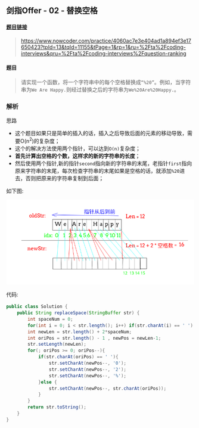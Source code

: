 ## 剑指Offer - 02 - 替换空格

#### [题目链接](https://www.nowcoder.com/practice/4060ac7e3e404ad1a894ef3e17650423?tpId=13&tqId=11155&tPage=1&rp=1&ru=%2Fta%2Fcoding-interviews&qru=%2Fta%2Fcoding-interviews%2Fquestion-ranking)

> https://www.nowcoder.com/practice/4060ac7e3e404ad1a894ef3e17650423?tpId=13&tqId=11155&tPage=1&rp=1&ru=%2Fta%2Fcoding-interviews&qru=%2Fta%2Fcoding-interviews%2Fquestion-ranking

#### 题目

> 请实现一个函数，将一个字符串中的每个空格替换成`“%20”`。例如，当字符串为`We Are Happy.`则经过替换之后的字符串为`We%20Are%20Happy.`。

### 解析

思路

 - 这个题目如果只是简单的插入的话，插入之后导致后面的元素的移动导致，需要O(n<sup>2</sup>)的复杂度；
 - 这个的解决方法使用两个指针，可以达到`O(n)`复杂度；
 - **首先计算出空格的个数，这样求的新的字符串的长度**；
 - 然后使用两个指针,新的指针`second`指向新的字符串的末尾，老指针`first`指向原来字符串的末尾，每次检查字符串的末尾如果是空格的话，就添加`%20`进去，否则把原来的字符串复制到后面；

如下图:

 ![这里写图片描述](images/02_s.png)

代码:

```java
public class Solution {
    public String replaceSpace(StringBuffer str) {
        int spaceNum = 0;
        for(int i = 0; i < str.length(); i++) if(str.charAt(i) == ' ') spaceNum++;
        int newLen = str.length() + 2*spaceNum;
        int oriPos = str.length() - 1 , newPos = newLen-1;
        str.setLength(newLen);
        for(; oriPos >= 0; oriPos--){
            if(str.charAt(oriPos) == ' '){
                str.setCharAt(newPos--, '0');
                str.setCharAt(newPos--, '2');
                str.setCharAt(newPos--, '%');
            }else {
                str.setCharAt(newPos--, str.charAt(oriPos));
            }
        }
        return str.toString();
    }
}
```